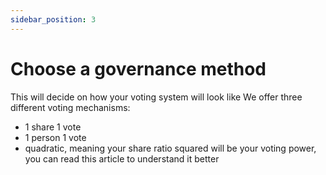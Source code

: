 ```yaml
---
sidebar_position: 3
---
```


# Choose a governance method

 This will decide on how your voting system will look like We offer three different voting mechanisms:

- 1 share 1 vote
- 1 person 1 vote
- quadratic, meaning your share ratio squared will be your voting power, you can read this article to understand it better